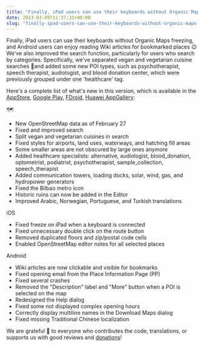 ```yaml
---
title: "Finally, iPad users can use their keyboards without Organic Maps freezing, and Android users can enjoy reading Wiki articles for bookmarked places 😉 We''ve also improved the search function, particularly for users who search by categories"
date: 2023-03-09T11:37:31+00:00
slug: "finally-ipad-users-can-use-their-keyboards-without-organic-maps-freezing-and-android-users-can-enjoy-reading-wiki-articles-for-bookmarked-places-we-ve-also-improved-the-search-function-particularly-for-users-who-search-by-categories"
---
```


Finally, iPad users can use their keyboards without Organic Maps freezing, and Android users can enjoy reading Wiki articles for bookmarked places 😉 We've also improved the search function, particularly for users who search by categories. Specifically, we've separated vegan and vegetarian cuisine searches 🌱and added some new POI types, such as psychotherapist, speech therapist, audiologist, and blood donation center, which were previously grouped under one 'healthcare' tag.

Here's a complete list of what's new in this version, which is available in the [AppStore](https://apps.apple.com/app/organic-maps/id1567437057), [Google Play](https://play.google.com/store/apps/details?id=app.organicmaps), [FDroid](https://f-droid.org/packages/app.organicmaps/), [Huawei AppGallery](https://appgallery.huawei.com/#/app/C104325611):

🗺️
* New OpenStreetMap data as of February 27
* Fixed and improved search
* Split vegan and vegetarian cuisines in search
* Fixed styles for airports, land uses, waterways, and hatching fill areas
* Some smaller areas are not obscured by large ones anymore
* Added healthcare specialists: alternative, audiologist, blood\_donation, optometrist, podiatrist, psychotherapist, sample\_collection, speech\_therapist
* Added communication towers, loading docks, solar, wind, gas, and hydropower generators
* Fixed the Bilbao metro icon
* Historic ruins can now be added in the Editor
* Improved Arabic, Norwegian, Portuguese, and Turkish translations

iOS
* Fixed freeze on iPad when a keyboard is connected
* Fixed unnecessary double click on the route button
* Removed duplicated floors and zip/postal code cells
* Enabled OpenStreetMap editor notes for all selected places

Android
* Wiki articles are now clickable and visible for bookmarks
* Fixed opening email from the Place Information Page (PP)
* Fixed several crashes
* Removed the "Description" label and "More" button when a POI is selected on the map
* Redesigned the Help dialog
* Fixed some not displayed complex opening hours
* Correctly display multiline names in the Download Maps dialog
* Fixed missing Traditional Chinese localization

We are grateful 🙏 to everyone who contributes the code, translations, or supports us with good reviews and [donations](https://organicmaps.app/donate/)!
